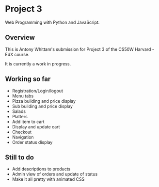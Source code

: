 # Project 3

Web Programming with Python and JavaScript.

## Overview
This is Antony Whittam's submission for Project 3 of the CS50W Harvard - EdX course.

It is currently a work in progress.

## Working so far
* Registration/Login/logout
* Menu tabs
* Pizza building and price display
* Sub building and price display
* Salads
* Platters
* Add item to cart
* Display and update cart
* Checkout
* Navigation
* Order status display

## Still to do
* Add descriptions to products
* Admin view of orders and update of status
* Make it all pretty with animated CSS
